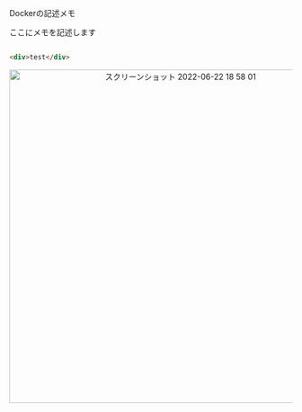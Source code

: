 Dockerの記述メモ

ここにメモを記述します

```html

<div>test</div>

```


<p align="center">
<img width="593" alt="スクリーンショット 2022-06-22 18 58 01" src="https://user-images.githubusercontent.com/75665390/175180137-d7e56905-109d-405f-9b7a-cd9afec8f9d3.png">
</p>
